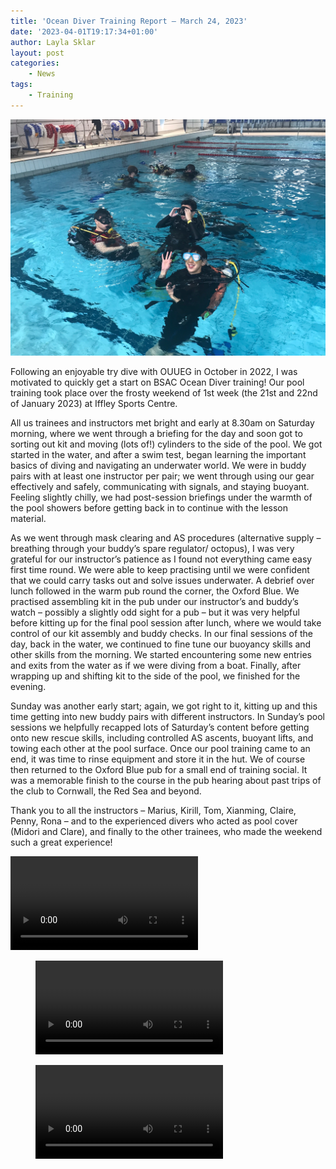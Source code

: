 ```yaml
---
title: 'Ocean Diver Training Report – March 24, 2023'
date: '2023-04-01T19:17:34+01:00'
author: Layla Sklar
layout: post
categories:
    - News
tags:
    - Training
---
```


![](/assets/images/Ocean-Diver-training.jpg)

Following an enjoyable try dive with OUUEG in October in 2022, I was motivated to quickly get a start on BSAC Ocean Diver training! Our pool training took place over the frosty weekend of 1st week (the 21st and 22nd of January 2023) at Iffley Sports Centre.

All us trainees and instructors met bright and early at 8.30am on Saturday morning, where we went through a briefing for the day and soon got to sorting out kit and moving (lots of!) cylinders to the side of the pool. We got started in the water, and after a swim test, began learning the important basics of diving and navigating an underwater world. We were in buddy pairs with at least one instructor per pair; we went through using our gear effectively and safely, communicating with signals, and staying buoyant. Feeling slightly chilly, we had post-session briefings under the warmth of the pool showers before getting back in to continue with the lesson material.

As we went through mask clearing and AS procedures (alternative supply – breathing through your buddy’s spare regulator/ octopus), I was very grateful for our instructor’s patience as I found not everything came easy first time round. We were able to keep practising until we were confident that we could carry tasks out and solve issues underwater. A debrief over lunch followed in the warm pub round the corner, the Oxford Blue. We practised assembling kit in the pub under our instructor’s and buddy’s watch – possibly a slightly odd sight for a pub – but it was very helpful before kitting up for the final pool session after lunch, where we would take control of our kit assembly and buddy checks. In our final sessions of the day, back in the water, we continued to fine tune our buoyancy skills and other skills from the morning. We started encountering some new entries and exits from the water as if we were diving from a boat. Finally, after wrapping up and shifting kit to the side of the pool, we finished for the evening.

Sunday was another early start; again, we got right to it, kitting up and this time getting into new buddy pairs with different instructors. In Sunday’s pool sessions we helpfully recapped lots of Saturday’s content before getting onto new rescue skills, including controlled AS ascents, buoyant lifts, and towing each other at the pool surface. Once our pool training came to an end, it was time to rinse equipment and store it in the hut. We of course then returned to the Oxford Blue pub for a small end of training social. It was a memorable finish to the course in the pub hearing about past trips of the club to Cornwall, the Red Sea and beyond.

Thank you to all the instructors – Marius, Kirill, Tom, Xianming, Claire, Penny, Rona – and to the experienced divers who acted as pool cover (Midori and Clare), and finally to the other trainees, who made the weekend such a great experience!

<video controls="" src="blob:https://ouueg.com/e3efbc0c-9c6b-4276-936d-d35fbc508807"></video><figure class="wp-block-video"><video controls="" src="blob:https://ouueg.com/ac7913b4-980a-4857-8f1f-916bebf64f1b"></video></figure><figure class="wp-block-video"><video controls="" src="blob:https://ouueg.com/1407d796-9d54-4a56-8da5-97ccdc6c4c86"></video>

